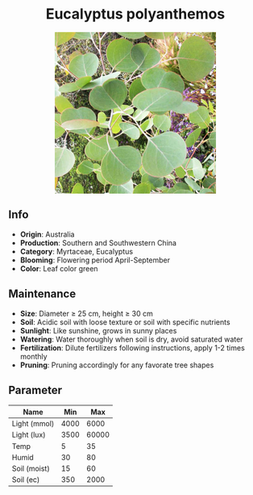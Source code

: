 <h1 align='center'>Eucalyptus polyanthemos</h1>
<p align="center">
    <img 
        align='center'
        width='320'
        src="../images/eucalyptus polyanthemos.png" 
        alt='Eucalyptus polyanthemos' />
</p>

## Info

 - **Origin**: Australia
 - **Production**: Southern and Southwestern China
 - **Category**: Myrtaceae, Eucalyptus
 - **Blooming**: Flowering period April-September
 - **Color**: Leaf color green

## Maintenance

 - **Size**: Diameter ≥ 25 cm, height ≥ 30 cm
 - **Soil**: Acidic soil with loose texture or soil with specific nutrients
 - **Sunlight**: Like sunshine, grows in sunny places
 - **Watering**: Water thoroughly when soil is dry, avoid saturated water
 - **Fertilization**: Dilute fertilizers following instructions, apply 1-2 times monthly
 - **Pruning**: Pruning accordingly for any favorate tree shapes

## Parameter

| Name         | Min  | Max   |
|--------------|------|-------|
| Light (mmol) | 4000 | 6000  |
| Light (lux)  | 3500 | 60000 |
| Temp         | 5    | 35    |
| Humid        | 30   | 80    |
| Soil (moist) | 15   | 60    |
| Soil (ec)    | 350  | 2000  |